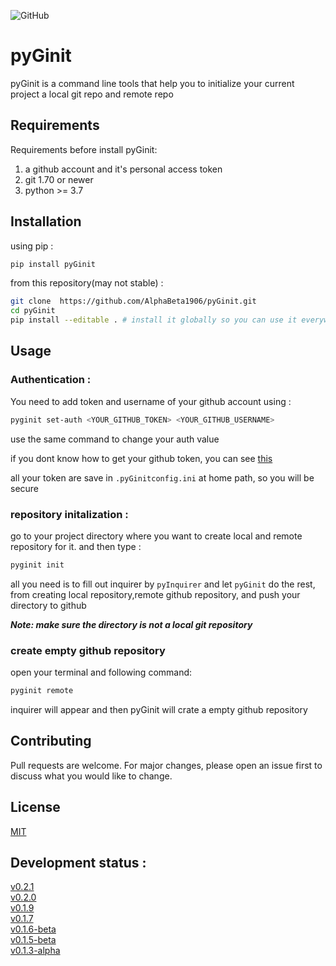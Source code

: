 ![GitHub](https://img.shields.io/github/license/AlphaBeta1906/pyGinit?style=flat-square)
# pyGinit

pyGinit is a command line tools that help you to initialize your current project a local git repo and remote repo

## Requirements
Requirements before install pyGinit:
1. a github account and it's personal access token
2. git 1.70 or newer
3. python >= 3.7

## Installation
using pip :
```bash
pip install pyGinit
```
from this repository(may not stable) :
```bash
git clone  https://github.com/AlphaBeta1906/pyGinit.git
cd pyGinit
pip install --editable . # install it globally so you can use it everywhere
```

## Usage

### Authentication :
You need to add token and username of your github account using :

```bash
pyginit set-auth <YOUR_GITHUB_TOKEN> <YOUR_GITHUB_USERNAME>
```
use the same command to change your auth value

if you dont know how to get your github token, you can see [this](https://docs.github.com/en/github/authenticating-to-github/keeping-your-account-and-data-secure/creating-a-personal-access-token)

all your token are save in `.pyGinitconfig.ini` at home path, so you will be secure

### repository initalization : 

go to your project directory where you want to create local and remote repository for it. and then type :
```bash
pyginit init
```
all you need is to fill out inquirer by `pyInquirer` and let `pyGinit` do the rest, from creating local repository,remote github repository, and push your directory to github   

**_Note: make sure the directory is not a local git repository_**

### create empty github repository
open your terminal and following command:  
```bash
pyginit remote
```

inquirer will appear and then pyGinit will crate a empty github repository 



## Contributing
Pull requests are welcome. For major changes, please open an issue first to discuss what you would like to change.


## License
[MIT](https://github.com/AlphaBeta1906/pyGinit/blob/master/LICENSE)

## Development status :
[v0.2.1](https://github.com/AlphaBeta1906/pyGinit/releases/tag/v0.2.1)  
[v0.2.0](https://github.com/AlphaBeta1906/pyGinit/releases/tag/v0.2.0)  
[v0.1.9](https://github.com/AlphaBeta1906/pyGinit/releases/tag/v0.1.9)  
[v0.1.7](https://github.com/AlphaBeta1906/pyGinit/releases/tag/V0.1.7)  
[v0.1.6-beta](https://github.com/AlphaBeta1906/pyGinit/releases/tag/v0.1.6-beta)    
[v0.1.5-beta](https://github.com/AlphaBeta1906/pyGinit/releases/tag/v0.1.5-beta)   
[v0.1.3-alpha](https://github.com/AlphaBeta1906/pyGinit/releases/tag/v0.1.3-alpha)   

